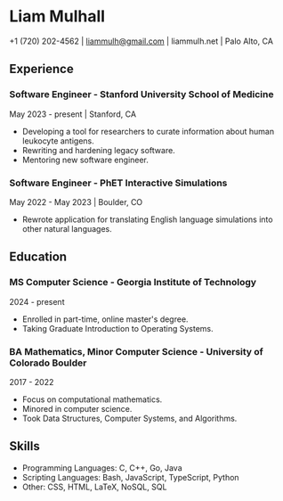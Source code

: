 # Liam Mulhall

+1 (720) 202-4562 | liammulh@gmail.com | liammulh.net | Palo Alto, CA

## Experience

### Software Engineer - Stanford University School of Medicine

May 2023 - present | Stanford, CA

- Developing a tool for researchers to curate information about human leukocyte antigens.
- Rewriting and hardening legacy software.
- Mentoring new software engineer.
 
### Software Engineer - PhET Interactive Simulations

May 2022 - May 2023 | Boulder, CO

- Rewrote application for translating English language simulations into other natural languages.
  
## Education

### MS Computer Science - Georgia Institute of Technology

2024 - present

- Enrolled in part-time, online master's degree.
- Taking Graduate Introduction to Operating Systems.
 
### BA Mathematics, Minor Computer Science - University of Colorado Boulder

2017 - 2022

- Focus on computational mathematics.
- Minored in computer science.
- Took Data Structures, Computer Systems, and Algorithms.
  
## Skills

- Programming Languages: C, C++, Go, Java
- Scripting Languages: Bash, JavaScript, TypeScript, Python
- Other: CSS, HTML, LaTeX, NoSQL, SQL